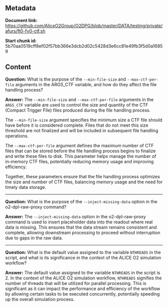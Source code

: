 ## Metadata

**Document link:** https://github.com/AliceO2Group/O2DPG/blob/master/DATA/testing/private/afurs/ft0-fv0-ctf.sh

**Start chunk id:** 5b70aa0519cff8ef02f57bb366e3dcb2d02c5428d3e6cc81e49fb3f5d0a16859

## Content

**Question:** What is the purpose of the `--min-file-size` and `--max-ctf-per-file` arguments in the ARGS_CTF variable, and how do they affect the file handling process?

**Answer:** The `--min-file-size` and `--max-ctf-per-file` arguments in the `ARGS_CTF` variable are used to control the size and quantity of the CTF (Compact Trigger File) files produced during the file handling process.

The `--min-file-size` argument specifies the minimum size a CTF file should have before it is considered complete. Files that do not meet this size threshold are not finalized and will be included in subsequent file handling operations.

The `--max-ctf-per-file` argument defines the maximum number of CTF files that can be stored before the file handling process begins to finalize and write these files to disk. This parameter helps manage the number of in-memory CTF files, potentially reducing memory usage and improving efficiency.

Together, these parameters ensure that the file handling process optimizes the size and number of CTF files, balancing memory usage and the need for timely data storage.

---

**Question:** What is the purpose of the `--inject-missing-data` option in the o2-dpl-raw-proxy command?

**Answer:** The `--inject-missing-data` option in the o2-dpl-raw-proxy command is used to insert placeholder data into the readout where real data is missing. This ensures that the data stream remains consistent and complete, allowing downstream processing to proceed without interruption due to gaps in the raw data.

---

**Question:** What is the default value assigned to the variable `NTHREADS` in the script, and what is its significance in the context of the ALICE O2 simulation workflow?

**Answer:** The default value assigned to the variable `NTHREADS` in the script is 2. In the context of the ALICE O2 simulation workflow, `NTHREADS` signifies the number of threads that will be utilized for parallel processing. This is significant as it can impact the performance and efficiency of the workflow by allowing certain tasks to be executed concurrently, potentially speeding up the overall simulation process.